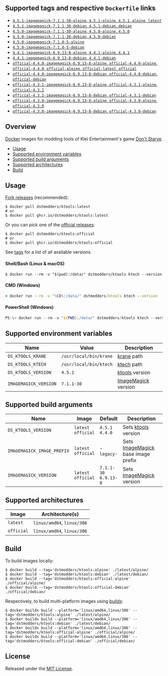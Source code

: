 ## Supported tags and respective `Dockerfile` links

- [`4.5.1-imagemagick-7.1.1-30-alpine`, `4.5.1-alpine`, `4.5.1`, `alpine`, `latest`](https://github.com/dstmodders/docker-ktools/blob/6310100c43701a3c319d7b143aae290fa622681e/latest/alpine/Dockerfile)
- [`4.5.1-imagemagick-7.1.1-30-debian`, `4.5.1-debian`, `debian`](https://github.com/dstmodders/docker-ktools/blob/6310100c43701a3c319d7b143aae290fa622681e/latest/debian/Dockerfile)
- [`4.5.0-imagemagick-7.1.1-30-alpine`, `4.5.0-alpine`, `4.5.0`](https://github.com/dstmodders/docker-ktools/blob/6310100c43701a3c319d7b143aae290fa622681e/latest/alpine/Dockerfile)
- [`4.5.0-imagemagick-7.1.1-30-debian`, `4.5.0-debian`](https://github.com/dstmodders/docker-ktools/blob/6310100c43701a3c319d7b143aae290fa622681e/latest/debian/Dockerfile)
- [`4.5.0-imagemagick-7.1.0-5-alpine`](https://github.com/dstmodders/docker-ktools/blob/ef2d40c3fc2e675ca492371e0e539f13449a1846/latest/alpine/Dockerfile)
- [`4.5.0-imagemagick-7.1.0-5-debian`](https://github.com/dstmodders/docker-ktools/blob/ef2d40c3fc2e675ca492371e0e539f13449a1846/latest/debian/Dockerfile)
- [`4.4.1-imagemagick-6.9.13-8-alpine`, `4.4.1-alpine`, `4.4.1`](https://github.com/dstmodders/docker-ktools/blob/6310100c43701a3c319d7b143aae290fa622681e/latest/alpine/Dockerfile)
- [`4.4.1-imagemagick-6.9.13-8-debian`, `4.4.1-debian`](https://github.com/dstmodders/docker-ktools/blob/6310100c43701a3c319d7b143aae290fa622681e/latest/debian/Dockerfile)
- [`official-4.4.0-imagemagick-6.9.13-8-alpine`, `official-4.4.0-alpine`, `official-4.4.0`, `official-alpine`, `official-latest`, `official`](https://github.com/dstmodders/docker-ktools/blob/6310100c43701a3c319d7b143aae290fa622681e/official/alpine/Dockerfile)
- [`official-4.4.0-imagemagick-6.9.13-8-debian`, `official-4.4.0-debian`, `official-debian`](https://github.com/dstmodders/docker-ktools/blob/6310100c43701a3c319d7b143aae290fa622681e/official/debian/Dockerfile)
- [`official-4.3.1-imagemagick-6.9.13-8-alpine`, `official-4.3.1-alpine`, `official-4.3.1`](https://github.com/dstmodders/docker-ktools/blob/6310100c43701a3c319d7b143aae290fa622681e/official/alpine/Dockerfile)
- [`official-4.3.1-imagemagick-6.9.13-8-debian`, `official-4.3.1-debian`](https://github.com/dstmodders/docker-ktools/blob/6310100c43701a3c319d7b143aae290fa622681e/official/debian/Dockerfile)
- [`official-4.3.0-imagemagick-6.9.13-8-alpine`, `official-4.3.0-alpine`, `official-4.3.0`](https://github.com/dstmodders/docker-ktools/blob/6310100c43701a3c319d7b143aae290fa622681e/official/alpine/Dockerfile)
- [`official-4.3.0-imagemagick-6.9.13-8-debian`, `official-4.3.0-debian`](https://github.com/dstmodders/docker-ktools/blob/6310100c43701a3c319d7b143aae290fa622681e/official/debian/Dockerfile)

## Overview

[Docker] images for modding tools of Klei Entertainment's game [Don't Starve].

- [Usage](https://github.com/dstmodders/docker-ktools/blob/main/README.md#usage)
- [Supported environment variables](https://github.com/dstmodders/docker-ktools/blob/main/README.md#supported-environment-variables)
- [Supported build arguments](https://github.com/dstmodders/docker-ktools/blob/main/README.md#supported-build-arguments)
- [Supported architectures](https://github.com/dstmodders/docker-ktools/blob/main/README.md#supported-architectures)
- [Build](https://github.com/dstmodders/docker-ktools/blob/main/README.md#build)

## Usage

[Fork releases] (recommended):

```shell
$ docker pull dstmodders/ktools:latest
# or
$ docker pull ghcr.io/dstmodders/ktools:latest
```

Or you can pick one of the [official releases]:

```shell
$ docker pull dstmodders/ktools:official
# or
$ docker pull ghcr.io/dstmodders/ktools:official
```

See [tags] for a list of all available versions.

#### Shell/Bash (Linux & macOS)

```shell
$ docker run --rm -v "$(pwd):/data/" dstmodders/ktools ktech --version
```

#### CMD (Windows)

```cmd
> docker run --rm -v "%CD%:/data/" dstmodders/ktools ktech --version
```

#### PowerShell (Windows)

```powershell
PS:\> docker run --rm -v "${PWD}:/data/" dstmodders/ktools ktech --version
```

## Supported environment variables

| Name                  | Value                  | Description           |
| --------------------- | ---------------------- | --------------------- |
| `DS_KTOOLS_KRANE`     | `/usr/local/bin/krane` | [krane] path          |
| `DS_KTOOLS_KTECH`     | `/usr/local/bin/ktech` | [ktech] path          |
| `DS_KTOOLS_VERSION`   | `4.5.1`                | [ktools] version      |
| `IMAGEMAGICK_VERSION` | `7.1.1-30`             | [ImageMagick] version |

## Supported build arguments

| Name                       | Image                    | Default                    | Description                          |
| -------------------------- | ------------------------ | -------------------------- | ------------------------------------ |
| `DS_KTOOLS_VERSION`        | `latest`<br />`official` | `4.5.1`<br />`4.4.0`       | Sets [ktools] version                |
| `IMAGEMAGICK_IMAGE_PREFIX` | `latest`<br />`official` | -<br />`legacy-`           | Sets [ImageMagick] base image prefix |
| `IMAGEMAGICK_VERSION`      | `latest`<br />`official` | `7.1.1-30`<br />`6.9.13-8` | Sets [ImageMagick] version           |

## Supported architectures

| Image      | Architecture(s)            |
| ---------- | -------------------------- |
| `latest`   | `linux/amd64`, `linux/386` |
| `official` | `linux/amd64`, `linux/386` |

## Build

To build images locally:

```shell
$ docker build --tag='dstmodders/ktools:alpine' ./latest/alpine/
$ docker build --tag='dstmodders/ktools:debian' ./latest/debian/
$ docker build --tag='dstmodders/ktools:official-alpine' ./official/alpine/
$ docker build --tag='dstmodders/ktools:official-debian' ./official/debian/
```

Respectively, to build multi-platform images using [buildx]:

```shell
$ docker buildx build --platform='linux/amd64,linux/386' --tag='dstmodders/ktools:alpine' ./latest/alpine/
$ docker buildx build --platform='linux/amd64,linux/386' --tag='dstmodders/ktools:debian' ./latest/debian/
$ docker buildx build --platform='linux/amd64,linux/386' --tag='dstmodders/ktools:official-alpine' ./official/alpine/
$ docker buildx build --platform='linux/amd64,linux/386' --tag='dstmodders/ktools:official-debian' ./official/debian/
```

## License

Released under the [MIT License](https://opensource.org/licenses/MIT).

[buildx]: https://github.com/docker/buildx
[docker]: https://www.docker.com/
[don't starve]: https://www.klei.com/games/dont-starve
[fork releases]: https://github.com/dstmodders/ktools/releases
[imagemagick]: https://imagemagick.org/index.php
[krane]: https://github.com/nsimplex/ktools#krane
[ktech]: https://github.com/nsimplex/ktools#ktech
[ktools]: https://github.com/nsimplex/ktools
[official releases]: https://github.com/nsimplex/ktools/releases
[tags]: https://hub.docker.com/r/dstmodders/ktools/tags
